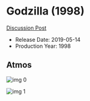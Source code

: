 # Godzilla (1998)

[Discussion Post](https://www.avsforum.com/threads/bass-eq-for-filtered-movies.2995212/post-58069598)

* Release Date: 2019-05-14
* Production Year: 1998

## Atmos

![img 0](https://i.imgur.com/rYun179.jpg)

![img 1](https://i.imgur.com/HJILbUv.jpg)

